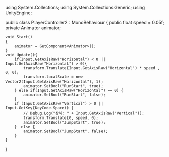 using System.Collections;
using System.Collections.Generic;
using UnityEngine;

public class PlayerController2 : MonoBehaviour
{
    public float speed = 0.05f;
    private Animator animator;

    void Start()
    {
        animator = GetComponent<Animator>();
    }
    void Update(){
        if(Input.GetAxisRaw("Horizontal") < 0 || Input.GetAxisRaw("Horizontal") > 0){
            transform.Translate(Input.GetAxisRaw("Horizontal") * speed , 0, 0);
            transform.localScale = new Vector2(Input.GetAxisRaw("Horizontal"), 1); 
            animator.SetBool("RunStart", true);
        } else if(Input.GetAxisRaw("Horizontal") == 0) {
            animator.SetBool("RunStart", false); 
        } 
        if (Input.GetAxisRaw("Vertical") > 0 || Input.GetKey(KeyCode.Space)) { 
            // Debug.Log("상하: " + Input.GetAxisRaw("Vertical"));
            transform.Translate(0, speed, 0);
            animator.SetBool("JumpStart", true);
        }  else {
            animator.SetBool("JumpStart", false); 
        }
    }
}
